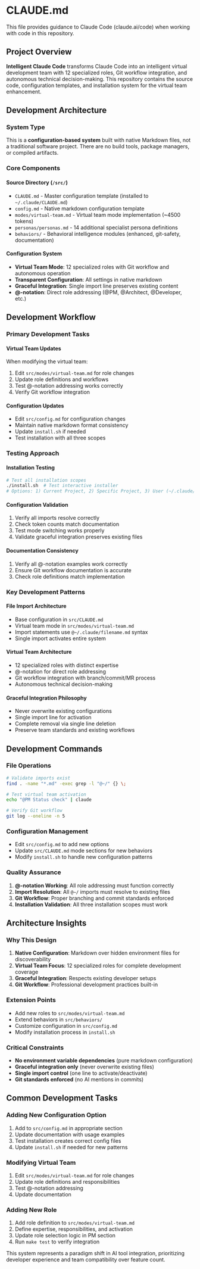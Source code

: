 # CLAUDE.md

This file provides guidance to Claude Code (claude.ai/code) when working with code in this repository.

## Project Overview

**Intelligent Claude Code** transforms Claude Code into an intelligent virtual development team with 12 specialized roles, Git workflow integration, and autonomous technical decision-making. This repository contains the source code, configuration templates, and installation system for the virtual team enhancement.

## Development Architecture

### System Type
This is a **configuration-based system** built with native Markdown files, not a traditional software project. There are no build tools, package managers, or compiled artifacts.

### Core Components

#### Source Directory (`/src/`)
- `CLAUDE.md` - Master configuration template (installed to `~/.claude/CLAUDE.md`)
- `config.md` - Native markdown configuration template
- `modes/virtual-team.md` - Virtual team mode implementation (~4500 tokens)
- `personas/personas.md` - 14 additional specialist persona definitions
- `behaviors/` - Behavioral intelligence modules (enhanced, git-safety, documentation)

#### Configuration System
- **Virtual Team Mode**: 12 specialized roles with Git workflow and autonomous operation
- **Transparent Configuration**: All settings in native markdown
- **Graceful Integration**: Single import line preserves existing content
- **@-notation**: Direct role addressing (@PM, @Architect, @Developer, etc.)

## Development Workflow

### Primary Development Tasks

#### Virtual Team Updates
When modifying the virtual team:
1. Edit `src/modes/virtual-team.md` for role changes
2. Update role definitions and workflows
3. Test @-notation addressing works correctly
4. Verify Git workflow integration

#### Configuration Updates
- Edit `src/config.md` for configuration changes
- Maintain native markdown format consistency
- Update `install.sh` if needed
- Test installation with all three scopes

### Testing Approach

#### Installation Testing
```bash
# Test all installation scopes
./install.sh  # Test interactive installer
# Options: 1) Current Project, 2) Specific Project, 3) User (~/.claude/)
```

#### Configuration Validation
1. Verify all imports resolve correctly
2. Check token counts match documentation
3. Test mode switching works properly
4. Validate graceful integration preserves existing files

#### Documentation Consistency
1. Verify all @-notation examples work correctly
2. Ensure Git workflow documentation is accurate
3. Check role definitions match implementation

### Key Development Patterns

#### File Import Architecture
- Base configuration in `src/CLAUDE.md`
- Virtual team mode in `src/modes/virtual-team.md`
- Import statements use `@~/.claude/filename.md` syntax
- Single import activates entire system

#### Virtual Team Architecture
- 12 specialized roles with distinct expertise
- @-notation for direct role addressing
- Git workflow integration with branch/commit/MR process
- Autonomous technical decision-making

#### Graceful Integration Philosophy
- Never overwrite existing configurations
- Single import line for activation
- Complete removal via single line deletion
- Preserve team standards and existing workflows

## Development Commands

### File Operations
```bash
# Validate imports exist
find . -name "*.md" -exec grep -l "@~/" {} \;

# Test virtual team activation
echo "@PM Status check" | claude

# Verify Git workflow
git log --oneline -n 5
```

### Configuration Management
- Edit `src/config.md` to add new options
- Update `src/CLAUDE.md` mode sections for new behaviors
- Modify `install.sh` to handle new configuration patterns

### Quality Assurance
1. **@-notation Working**: All role addressing must function correctly
2. **Import Resolution**: All `@~/` imports must resolve to existing files
3. **Git Workflow**: Proper branching and commit standards enforced
4. **Installation Validation**: All three installation scopes must work

## Architecture Insights

### Why This Design
1. **Native Configuration**: Markdown over hidden environment files for discoverability
2. **Virtual Team Focus**: 12 specialized roles for complete development coverage
3. **Graceful Integration**: Respects existing developer setups
4. **Git Workflow**: Professional development practices built-in

### Extension Points
- Add new roles to `src/modes/virtual-team.md`
- Extend behaviors in `src/behaviors/`
- Customize configuration in `src/config.md`
- Modify installation process in `install.sh`

### Critical Constraints
- **No environment variable dependencies** (pure markdown configuration)
- **Graceful integration only** (never overwrite existing files)
- **Single import control** (one line to activate/deactivate)
- **Git standards enforced** (no AI mentions in commits)

## Common Development Tasks

### Adding New Configuration Option
1. Add to `src/config.md` in appropriate section
2. Update documentation with usage examples
3. Test installation creates correct config files
4. Update `install.sh` if needed for new patterns

### Modifying Virtual Team
1. Edit `src/modes/virtual-team.md` for role changes
2. Update role definitions and responsibilities
3. Test @-notation addressing
4. Update documentation

### Adding New Role
1. Add role definition to `src/modes/virtual-team.md`
2. Define expertise, responsibilities, and activation
3. Update role selection logic in PM section
4. Run `make test` to verify integration

This system represents a paradigm shift in AI tool integration, prioritizing developer experience and team compatibility over feature count.